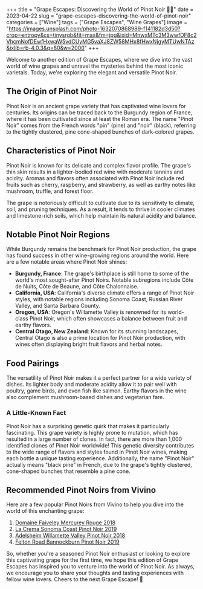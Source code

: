 +++
title = "Grape Escapes: Discovering the World of Pinot Noir 🍇🍷"
date = 2023-04-22
slug = "grape-escapes-discovering-the-world-of-pinot-noir"
categories = ["Wine"]
tags = ["Grape Escapes", "Wine Grapes"]
image = "https://images.unsplash.com/photo-1632070868989-f141182d3d50?crop=entropy&cs=tinysrgb&fit=max&fm=jpg&ixid=MnwxMTc3M3wwfDF8c2VhcmNofDEwfHxwaW5vdCUyMG5vaXJ8ZW58MHx8fHwxNjgyMTUwNTAz&ixlib=rb-4.0.3&q=80&w=2000"
+++

<p>Welcome to another edition of Grape Escapes, where we dive into the vast world of wine grapes and unravel the mysteries behind the most iconic varietals. Today, we're exploring the elegant and versatile Pinot Noir.</p><h2 id="the-origin-of-pinot-noir">The Origin of Pinot Noir</h2><p>Pinot Noir is an ancient grape variety that has captivated wine lovers for centuries. Its origins can be traced back to the Burgundy region of France, where it has been cultivated since at least the Roman era. The name "Pinot Noir" comes from the French words "pin" (pine) and "noir" (black), referring to the tightly clustered, pine cone-shaped bunches of dark-colored grapes.</p><h2 id="characteristics-of-pinot-noir">Characteristics of Pinot Noir</h2><p>Pinot Noir is known for its delicate and complex flavor profile. The grape's thin skin results in a lighter-bodied red wine with moderate tannins and acidity. Aromas and flavors often associated with Pinot Noir include red fruits such as cherry, raspberry, and strawberry, as well as earthy notes like mushroom, truffle, and forest floor.</p><p>The grape is notoriously difficult to cultivate due to its sensitivity to climate, soil, and pruning techniques. As a result, it tends to thrive in cooler climates and limestone-rich soils, which help maintain its natural acidity and balance.</p><h2 id="notable-pinot-noir-regions">Notable Pinot Noir Regions</h2><p>While Burgundy remains the benchmark for Pinot Noir production, the grape has found success in other wine-growing regions around the world. Here are a few notable areas where Pinot Noir shines:</p><ul><li><strong>Burgundy, France</strong>: The grape's birthplace is still home to some of the world's most sought-after Pinot Noirs. Notable subregions include Côte de Nuits, Côte de Beaune, and Côte Chalonnaise.</li><li><strong>California, USA</strong>: California's diverse climate offers a range of Pinot Noir styles, with notable regions including Sonoma Coast, Russian River Valley, and Santa Barbara County.</li><li><strong>Oregon, USA</strong>: Oregon's Willamette Valley is renowned for its world-class Pinot Noir, which often showcases a balance between fruit and earthy flavors.</li><li><strong>Central Otago, New Zealand</strong>: Known for its stunning landscapes, Central Otago is also a prime location for Pinot Noir production, with wines often displaying bright fruit flavors and herbal notes.</li></ul><h2 id="food-pairings">Food Pairings</h2><p>The versatility of Pinot Noir makes it a perfect partner for a wide variety of dishes. Its lighter body and moderate acidity allow it to pair well with poultry, game birds, and even fish like salmon. Earthy flavors in the wine also complement mushroom-based dishes and vegetarian fare.</p><h3 id="a-little-known-fact">A Little-Known Fact</h3><p>Pinot Noir has a surprising genetic quirk that makes it particularly fascinating. This grape variety is highly prone to mutation, which has resulted in a large number of clones. In fact, there are more than 1,000 identified clones of Pinot Noir worldwide! This genetic diversity contributes to the wide range of flavors and styles found in Pinot Noir wines, making each bottle a unique tasting experience. Additionally, the name "Pinot Noir" actually means "black pine" in French, due to the grape's tightly clustered, cone-shaped bunches that resemble a pine cone.</p><h2 id="recommended-pinot-noirs-from-vivino">Recommended Pinot Noirs from Vivino</h2><p>Here are a few popular Pinot Noirs from Vivino to help you dive into the world of this enchanting grape:</p><ol><li><a href="https://www.vivino.com/SE/sv/domaine-faiveley-mercurey-rouge/w/45864?year=2018">Domaine Faiveley Mercurey Rouge 2018</a></li><li><a href="https://www.vivino.com/SE/sv/la-crema-sonoma-coast-pinot-noir/w/9108?year=2019">La Crema Sonoma Coast Pinot Noir 2019</a></li><li><a href="https://www.vivino.com/SE/sv/adelsheim-vineyard-pinot-noir/w/1135897?year=2018">Adelsheim Willamette Valley Pinot Noir 2018</a></li><li><a href="https://www.vivino.com/SE/sv/felton-road-bannockburn-pinot-noir/w/88318?year=2019">Felton Road Bannockburn Pinot Noir 2019</a></li></ol><p>So, whether you're a seasoned Pinot Noir enthusiast or looking to explore this captivating grape for the first time, we hope this edition of Grape Escapes has inspired you to venture into the world of Pinot Noir. As always, we encourage you to share your thoughts and tasting experiences with fellow wine lovers. Cheers to the next Grape Escape! 🍷</p>
